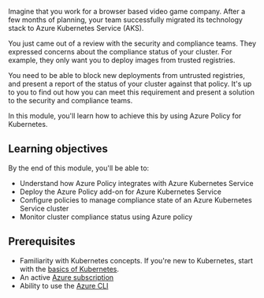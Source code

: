 Imagine that you work for a browser based video game company. After a few months of planning, your team successfully migrated its technology stack to Azure Kubernetes Service (AKS).

You just came out of a review with the security and compliance teams. They expressed concerns about the compliance status of your cluster. For example, they only want you to deploy images from trusted registries.

You need to be able to block new deployments from untrusted registries, and present a report of the status of your cluster against that policy. It's up to you to find out how you can meet this requirement and present a solution to the security and compliance teams. 

In this module, you'll learn how to achieve this by using Azure Policy for Kubernetes.

## Learning objectives

By the end of this module, you'll be able to:

- Understand how Azure Policy integrates with Azure Kubernetes Service
- Deploy the Azure Policy add-on for Azure Kubernetes Service
- Configure policies to manage compliance state of an Azure Kubernetes Service cluster
- Monitor cluster compliance status using Azure policy

## Prerequisites

- Familiarity with Kubernetes concepts. If you're new to Kubernetes, start with the [basics of Kubernetes](https://azure.microsoft.com/topic/what-is-kubernetes).
- An active [Azure subscription](https://azure.microsoft.com/free/services/kubernetes-service)
- Ability to use the [Azure CLI](/cli/azure/)